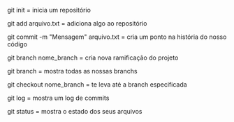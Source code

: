 git init = inicia um repositório

git add arquivo.txt = adiciona algo ao repositório 

git commit -m "Mensagem" arquivo.txt = cria um ponto na história do nosso código

git branch nome_branch = cria nova ramificação do projeto

git branch = mostra todas as nossas branchs

git checkout nome_branch = te leva até a branch especificada 

git log = mostra um log de commits 

git status = mostra o estado dos seus arquivos

